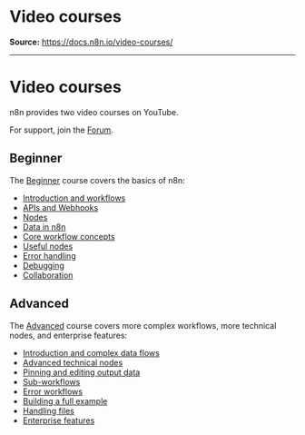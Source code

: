 # Video courses

**Source:** https://docs.n8n.io/video-courses/

---

# Video courses

n8n provides two video courses on YouTube.

For support, join the [Forum](https://community.n8n.io/).

## Beginner

The [Beginner](https://www.youtube.com/playlist?list=PLlET0GsrLUL59YbxstZE71WszP3pVnZfI) course covers the basics of n8n:

- [Introduction and workflows](https://youtu.be/4BVTkqbn_tY?si=g2A5eD8kAoia5k6y)
- [APIs and Webhooks](https://youtu.be/y_cpFMF1pzk?si=zi3wM4W7nx8Jkcw3)
- [Nodes](https://youtu.be/rCPXBkeBWCQ?si=-T2iUsydwS5ym6yI)
- [Data in n8n](https://youtu.be/2YfWuNziPE4?si=4jB-fubG1_T0HXYx)
- [Core workflow concepts](https://youtu.be/kkrA7tGHYNo?si=mLVbuV98ohL5YVnm)
- [Useful nodes](https://youtu.be/Rmi-ckbMOQE?si=H_dF77uf5KJU7RtH)
- [Error handling](https://youtu.be/XEUVl3bbMhI?si=nUyaME5kyxe6daGO)
- [Debugging](https://youtu.be/Gxe_RfCRH-o?si=F-pAviLTIeL3-X13)
- [Collaboration](https://youtu.be/pI0W-0Qcwmo?si=X7sALFXo2e-cY9FQ)

## Advanced

The [Advanced](https://www.youtube.com/playlist?list=PLlET0GsrLUL5bxmx5c1H1Ms_OtOPYZIEG) course covers more complex workflows, more technical nodes, and enterprise features:

- [Introduction and complex data flows](https://youtu.be/TFTLMQLozCI?si=vX0ooIH1RmbsgAkC)
- [Advanced technical nodes](https://youtu.be/JM4jqYs4Fxo?si=YSNMeSay3C29C8HS)
- [Pinning and editing output data](https://youtu.be/zcNB8L4_9mA?si=LZJ9DlYDQQxL7eeP)
- [Sub-workflows](https://youtu.be/xr05Ie_Hkyg?si=rqqP8llttZPBjBeD)
- [Error workflows](https://youtu.be/77Ewdaby47M?si=6YRlC4nMgG4hVQPV)
- [Building a full example](https://youtu.be/wOKLEfeJLVE?si=YMW5t-PzPq7QKbPY)
- [Handling files](https://youtu.be/2RAZYNigqOY?si=9x4vLX2Qo08xx8vC)
- [Enterprise features](https://youtu.be/fXEubzmVJ_E?si=aK9_fI9tkF6F5CtB)
